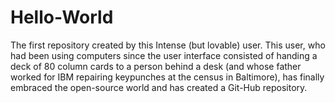 # Hello-World
The first repository created by this Intense (but lovable) user.
This user, who had been using computers since the user interface consisted of handing a deck of 80 column cards to a person behind a desk (and whose father worked for IBM repairing keypunches at the census in Baltimore), has finally embraced the open-source world and has created a Git-Hub repository.
